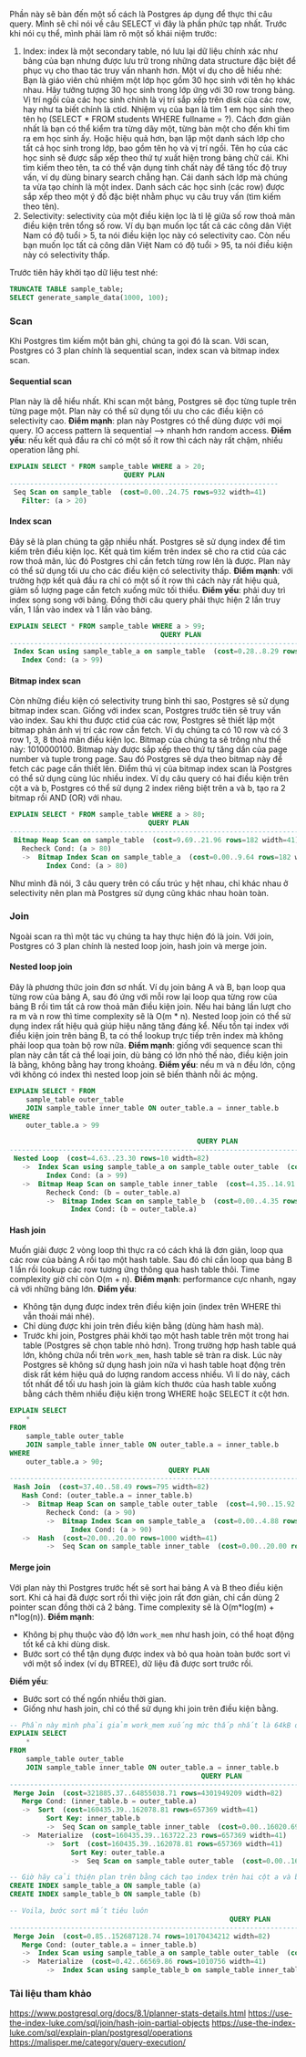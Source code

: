 Phần này sẽ bàn đến một số cách là Postgres áp dụng để thực thi câu query. Mình sẽ chỉ nói về câu SELECT vì đây là phần phức tạp nhất. Trước khi nói cụ thể, mình phải làm rõ một số khái niệm trước:
1. Index: index là một secondary table, nó lưu lại dữ liệu chính xác như bảng của bạn nhưng được lưu trữ trong những data structure đặc biệt để phục vụ cho thao tác truy vấn nhanh hơn. Một ví dụ cho dễ hiểu nhé:
  Bạn là giáo viên chủ nhiệm một lớp học gồm 30 học sinh với tên họ khác nhau. Hãy tưởng tượng 30 học sinh trong lớp ứng với 30 row trong bảng. Vị trí ngồi của các học sinh chính là vị trí sắp xếp trên disk của các row, hay như ta biết chính là ctid. Nhiệm vụ của bạn là tìm 1 em học sinh theo tên họ (SELECT * FROM students WHERE fullname = ?). Cách đơn giản nhất là bạn có thể kiểm tra từng dãy một, từng bàn một cho đến khi tìm ra em học sinh ấy. Hoặc hiệu quả hơn, bạn lập một danh sách lớp cho tất cả học sinh trong lớp, bao gồm tên họ và vị trí ngồi. Tên họ của các học sinh sẽ được sắp xếp theo thứ tự xuất hiện trong bảng chữ cái. Khi tìm kiếm theo tên, ta có thể vận dụng tính chất này để tăng tốc độ truy vấn, ví dụ dùng binary search chẳng hạn. Cái danh sách lớp mà chúng ta vừa tạo chính là một index. Danh sách các học sinh (các row) được sắp xếp theo một ý đồ đặc biệt nhằm phục vụ câu truy vấn (tìm kiếm theo tên).
2. Selectivity: selectivity của một điều kiện lọc là tỉ lệ giữa số row thoả mãn điều kiện trên tổng số row. Ví dụ bạn muốn lọc tất cả các công dân Việt Nam có độ tuổi > 5, ta nói điều kiện lọc này có selectivity cao. Còn nếu bạn muốn lọc tất cả công dân Việt Nam có độ tuổi > 95, ta nói điều kiện này có selectivity thấp.

Trước tiên hãy khởi tạo dữ liệu test nhé:
```sql
TRUNCATE TABLE sample_table;
SELECT generate_sample_data(1000, 100);
```

### Scan
Khi Postgres tìm kiếm một bản ghi, chúng ta gọi đó là scan. Với scan, Postgres có 3 plan chính là sequential scan, index scan và bitmap index scan.

#### Sequential scan
Plan này là dễ hiểu nhất. Khi scan một bảng, Postgres sẽ đọc từng tuple trên từng page một. Plan này có thể sử dụng tối ưu cho các điều kiện có selectivity cao.
**Điểm mạnh**: plan này Postgres có thể dùng được với mọi query. IO access pattern là sequential --> nhanh hơn random access.
**Điểm yếu**: nếu kết quả đầu ra chỉ có một số ít row thì cách này rất chậm, nhiều operation lãng phí.
```sql
EXPLAIN SELECT * FROM sample_table WHERE a > 20;
                            QUERY PLAN
------------------------------------------------------------------
 Seq Scan on sample_table  (cost=0.00..24.75 rows=932 width=41)
   Filter: (a > 20)
```

#### Index scan
Đây sẽ là plan chúng ta gặp nhiều nhất. Postgres sẽ sử dụng index để tìm kiếm trên điều kiện lọc. Kết quả tìm kiếm trên index sẽ cho ra ctid của các row thoả mãn, lúc đó Postgres chỉ cần fetch từng row lên là được. Plan này có thể sử dụng tối ưu cho các điều kiện có selectivity thấp.
**Điểm mạnh**: với trường hợp kết quả đầu ra chỉ có một số ít row thì cách này rất hiệu quả, giảm số lượng page cần fetch xuống mức tối thiểu.
**Điểm yếu**: phải duy trì index song song với bảng. Đồng thời câu query phải thực hiện 2 lần truy vấn, 1 lần vào index và 1 lần vào bảng.
```sql
EXPLAIN SELECT * FROM sample_table WHERE a > 99;
                                     QUERY PLAN
------------------------------------------------------------------------------------
 Index Scan using sample_table_a on sample_table  (cost=0.28..8.29 rows=1 width=41)
   Index Cond: (a > 99)
```

#### Bitmap index scan
Còn những điều kiện có selectivity trung bình thì sao, Postgres sẽ sử dụng bitmap index scan. Giống với index scan, Postgres trước tiên sẽ truy vấn vào index. Sau khi thu được ctid của các row, Postgres sẽ thiết lập một bitmap phản ánh vị trí các row cần fetch. Ví dụ chúng ta có 10 row và có 3 row 1, 3, 8 thoả mãn điều kiện lọc. Bitmap của chúng ta sẽ trông như thế này: 1010000100. Bitmap này được sắp xếp theo thứ tự tăng dần của page number và tuple trong page. Sau đó Postgres sẽ dựa theo bitmap này để fetch các page cần thiết lên. Điểm thú vị của bitmap index scan là Postgres có thể sử dụng cùng lúc nhiều index. Ví dụ câu query có hai điều kiện trên cột a và b, Postgres có thể sử dụng 2 index riêng biệt trên a và b, tạo ra 2 bitmap rồi AND (OR) với nhau.
```sql
EXPLAIN SELECT * FROM sample_table WHERE a > 80;
                                  QUERY PLAN
-------------------------------------------------------------------------------
 Bitmap Heap Scan on sample_table  (cost=9.69..21.96 rows=182 width=41)
   Recheck Cond: (a > 80)
   ->  Bitmap Index Scan on sample_table_a  (cost=0.00..9.64 rows=182 width=0)
         Index Cond: (a > 80)
```

Như mình đã nói, 3 câu query trên có cấu trúc y hệt nhau, chỉ khác nhau ở selectivity nên plan mà Postgres sử dụng cũng khác nhau hoàn toàn.

### Join
Ngoài scan ra thì một tác vụ chúng ta hay thực hiện đó là join. Với join, Postgres có 3 plan chính là nested loop join, hash join và merge join.

#### Nested loop join
Đây là phương thức join đơn sơ nhất. Ví dụ join bảng A và B, bạn loop qua từng row của bảng A, sau đó ứng với mỗi row lại loop qua từng row của bảng B rồi tìm tất cả row thoả mãn điều kiện join. Nếu hai bảng lần lượt cho ra m và n row thì time complexity sẽ là O(m * n). Nested loop join có thể sử dụng index rất hiệu quả giúp hiệu năng tăng đáng kể. Nếu tồn tại index với điều kiện join trên bảng B, ta có thể lookup trực tiếp trên index mà không phải loop qua toàn bộ row nữa.
**Điểm mạnh**: giống với sequence scan thì plan này cân tất cả thể loại join, dù bảng có lớn nhỏ thế nào, điều kiện join là bằng, không bằng hay trong khoảng.
**Điểm yếu**: nếu m và n đều lớn, cộng với không có index thì nested loop join sẽ biến thành nỗi ác mộng.
```sql
EXPLAIN SELECT * FROM
	sample_table outer_table
	JOIN sample_table inner_table ON outer_table.a = inner_table.b
WHERE
	outer_table.a > 99

                                              QUERY PLAN
------------------------------------------------------------------------------------------------------
 Nested Loop  (cost=4.63..23.30 rows=10 width=82)
   ->  Index Scan using sample_table_a on sample_table outer_table  (cost=0.28..8.29 rows=1 width=41)
         Index Cond: (a > 99)
   ->  Bitmap Heap Scan on sample_table inner_table  (cost=4.35..14.91 rows=10 width=41)
         Recheck Cond: (b = outer_table.a)
         ->  Bitmap Index Scan on sample_table_b  (cost=0.00..4.35 rows=10 width=0)
               Index Cond: (b = outer_table.a)
```

#### Hash join
Muốn giải được 2 vòng loop thì thực ra có cách khá là đơn giản, loop qua các row của bảng A rồi tạo một hash table. Sau đó chỉ cần loop qua bảng B 1 lần rồi lookup các row tương ứng thông qua hash table thôi. Time complexity giờ chỉ còn O(m + n).
**Điểm mạnh**: performance cực nhanh, ngay cả với những bảng lớn.
**Điểm yếu**:
  - Không tận dụng được index trên điều kiện join (index trên WHERE thì vẫn thoải mái nhé).
  - Chỉ dùng được khi join trên điều kiện bằng (dùng hàm hash mà).
  - Trước khi join, Postgres phải khởi tạo một hash table trên một trong hai table (Postgres sẽ chọn table nhỏ hơn). Trong trường hợp hash table quá lớn, không chứa nổi trên `work_mem`, hash table sẽ tràn ra disk. Lúc này Postgres sẽ không sử dụng hash join nữa vì hash table hoạt động trên disk rất kém hiệu quả do lượng random access nhiều. Vì lí do này, cách tốt nhất để tối ưu hash join là giảm kích thước của hash table xuống bằng cách thêm nhiều điệu kiện trong WHERE hoặc SELECT ít cột hơn.
```sql
EXPLAIN SELECT
	*
FROM
	sample_table outer_table
	JOIN sample_table inner_table ON outer_table.a = inner_table.b
WHERE
	outer_table.a > 90;
                                       QUERY PLAN
-----------------------------------------------------------------------------------------
 Hash Join  (cost=37.40..58.49 rows=795 width=82)
   Hash Cond: (outer_table.a = inner_table.b)
   ->  Bitmap Heap Scan on sample_table outer_table  (cost=4.90..15.92 rows=81 width=41)
         Recheck Cond: (a > 90)
         ->  Bitmap Index Scan on sample_table_a  (cost=0.00..4.88 rows=81 width=0)
               Index Cond: (a > 90)
   ->  Hash  (cost=20.00..20.00 rows=1000 width=41)
         ->  Seq Scan on sample_table inner_table  (cost=0.00..20.00 rows=1000 width=41)
```

#### Merge join
Với plan này thì Postgres trước hết sẽ sort hai bảng A và B theo điều kiện sort. Khi cả hai đã được sort rồi thì việc join rất đơn giản, chỉ cần dùng 2 pointer scan đồng thời cả 2 bảng. Time complexity sẽ là O(m\*log(m) + n\*log(n)).
**Điểm mạnh**:
  - Không bị phụ thuộc vào độ lớn `work_mem` như hash join, có thể hoạt động tốt kể cả khi dùng disk.
  - Bước sort có thể tận dụng được index và bỏ qua hoàn toàn bước sort vì với một số index (ví dụ BTREE), dữ liệu đã được sort trước rồi.

**Điểm yếu**:
  - Bước sort có thế ngốn nhiều thời gian.
  - Giống như hash join, chỉ có thể sử dụng khi join trên điều kiện bằng.
```sql
-- Phần này mình phải giảm work_mem xuống mức thấp nhất là 64kB để planner không thể dùng hash join nữa
EXPLAIN SELECT
	*
FROM
	sample_table outer_table
	JOIN sample_table inner_table ON outer_table.a = inner_table.b
                                               QUERY PLAN
----------------------------------------------------------------------------------------------------
 Merge Join  (cost=321885.37..64855038.71 rows=4301949209 width=82)
   Merge Cond: (inner_table.b = outer_table.a)
   ->  Sort  (cost=160435.39..162078.81 rows=657369 width=41)
         Sort Key: inner_table.b
         ->  Seq Scan on sample_table inner_table  (cost=0.00..16020.69 rows=657369 width=41)
   ->  Materialize  (cost=160435.39..163722.23 rows=657369 width=41)
         ->  Sort  (cost=160435.39..162078.81 rows=657369 width=41)
               Sort Key: outer_table.a
               ->  Seq Scan on sample_table outer_table  (cost=0.00..16020.69 rows=657369 width=41)

-- Giờ hãy cải thiện plan trên bằng cách tạo index trên hai cột a và b
CREATE INDEX sample_table_a ON sample_table (a)
CREATE INDEX sample_table_b ON sample_table (b)

-- Voila, bước sort mất tiêu luôn
                                                      QUERY PLAN
----------------------------------------------------------------------------------------------------------------------
 Merge Join  (cost=0.85..152687128.74 rows=10170434212 width=82)
   Merge Cond: (outer_table.a = inner_table.b)
   ->  Index Scan using sample_table_a on sample_table outer_table  (cost=0.42..64045.70 rows=1010756 width=41)
   ->  Materialize  (cost=0.42..66569.86 rows=1010756 width=41)
         ->  Index Scan using sample_table_b on sample_table inner_table  (cost=0.42..64042.97 rows=1010756 width=41)
```

### Tài liệu tham khảo
https://www.postgresql.org/docs/8.1/planner-stats-details.html
https://use-the-index-luke.com/sql/join/hash-join-partial-objects
https://use-the-index-luke.com/sql/explain-plan/postgresql/operations
https://malisper.me/category/query-execution/